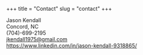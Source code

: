 +++
title = "Contact"
slug = "contact"
+++

Jason Kendall  
Concord, NC  
(704)-699-2195  
jkendall1975@gmail.com  
https://www.linkedin.com/in/jason-kendall-9318865/  

